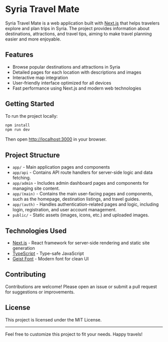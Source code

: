 # Syria Travel Mate

Syria Travel Mate is a web application built with [Next.js](https://nextjs.org) that helps travelers explore and plan trips in Syria. The project provides information about destinations, attractions, and travel tips, aiming to make travel planning easier and more enjoyable.

## Features

- Browse popular destinations and attractions in Syria
- Detailed pages for each location with descriptions and images
- Interactive map integration
- User-friendly interface optimized for all devices
- Fast performance using Next.js and modern web technologies

## Getting Started

To run the project locally:

```bash
npm install
npm run dev
```

Then open [http://localhost:3000](http://localhost:3000) in your browser.

## Project Structure

- `app/` - Main application pages and components
- `app/api` - Contains API route handlers for server-side logic and data fetching.
- `app/admin` - Includes admin dashboard pages and components for managing site content.
- `app/(main)` - Contains the main user-facing pages and components, such as the homepage, destination listings, and travel guides.
- `app/(auth)` - Handles authentication-related pages and logic, including login, registration, and user account management.
- `public/` - Static assets (images, icons, etc.) and uploaded images.

## Technologies Used

- [Next.js](https://nextjs.org) - React framework for server-side rendering and static site generation
- [TypeScript](https://www.typescriptlang.org/) - Type-safe JavaScript
- [Geist Font](https://vercel.com/font) - Modern font for clean UI

## Contributing

Contributions are welcome! Please open an issue or submit a pull request for suggestions or improvements.

## License

This project is licensed under the MIT License.

---

Feel free to customize this project to fit your needs. Happy travels!
